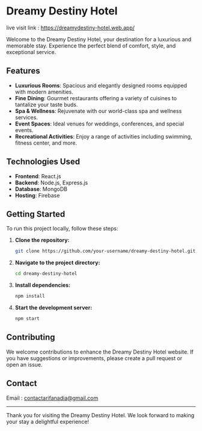 # Dreamy Destiny Hotel

live visit link :  https://dreamydestiny-hotel.web.app/

Welcome to the Dreamy Destiny Hotel, your destination for a luxurious and memorable stay. Experience the perfect blend of comfort, style, and exceptional service.

## Features

- **Luxurious Rooms**: Spacious and elegantly designed rooms equipped with modern amenities.
- **Fine Dining**: Gourmet restaurants offering a variety of cuisines to tantalize your taste buds.
- **Spa & Wellness**: Rejuvenate with our world-class spa and wellness services.
- **Event Spaces**: Ideal venues for weddings, conferences, and special events.
- **Recreational Activities**: Enjoy a range of activities including swimming, fitness center, and more.

## Technologies Used

- **Frontend**: React.js
- **Backend**: Node.js, Express.js
- **Database**: MongoDB
- **Hosting**: Firebase


## Getting Started

To run this project locally, follow these steps:

1. **Clone the repository:**
    ```bash
    git clone https://github.com/your-username/dreamy-destiny-hotel.git
    ```
2. **Navigate to the project directory:**
    ```bash
    cd dreamy-destiny-hotel
    ```
3. **Install dependencies:**
    ```bash
    npm install
    ```
4. **Start the development server:**
    ```bash
    npm start
    ```

## Contributing

We welcome contributions to enhance the Dreamy Destiny Hotel website. If you have suggestions or improvements, please create a pull request or open an issue.

## Contact

Email : contactarifanadia@gmail.com

---

Thank you for visiting the Dreamy Destiny Hotel. We look forward to making your stay a delightful experience!

